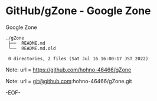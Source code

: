 # GitHub/gZone - Google Zone

Google Zone

    ./gZone
     ├──  README.md
     └──  README.md.old
     
     0 directories, 2 files (Sat Jul 16 16:00:17 JST 2022)


Note:	url = https://github.com/hohno-46466/gZone

Note:	url = git@github.com:hohno-46466/gZone.git

-EOF-
